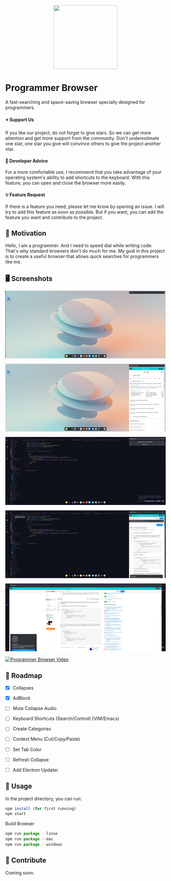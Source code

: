 

<p align="center">
  <img src='https://github.com/yessGlory17/programmer-browser/blob/main/assets/icon.png' width='200px' height='200px' />
</p>


# Programmer Browser


A fast-searching and space-saving browser specially designed for programmers.



#### :star: Support Us

If you like our project, do not forget to give stars. So we can get more attention and get more support from the community. Don't underestimate one star, one star you give will convince others to give the project another star.



#### :angel: Developer Advice

For a more comfortable use, I recommend that you take advantage of your operating system's ability to add shortcuts to the keyboard. With this feature, you can open and close the browser more easily.



#### :bulb: Feature Request

If there is a feature you need, please let me know by opening an issue. I will try to add this feature as soon as possible. But if you want, you can add the feature you want and contribute to the project.

## :muscle: Motivation

Hello, I am a programmer. And I need to speed dial while writing code. That's why standard browsers don't do much for me. My goal in this project is to create a useful browser that allows quick searches for programmers like me.





## :desktop_computer: Screenshots



![](./docs/images/pb-1.png)

![pb-2](./docs/images/pb-2.png)

![pb-3](./docs/images/pb-3.png)

![](./docs/images/pb-4.png)

![](./docs/images/pb-5.png)

[![Programmer Browser Video](https://img.youtube.com/vi/viSwzTKtArQ/0.jpg)](https://www.youtube.com/watch?v=viSwzTKtArQ)

## :tada: Roadmap

- [x] Collapses
- [x] AdBlock
- [ ] Mute Collapse Audio
- [ ] Keyboard Shortcuts (Search/Control) (VIM/Emacs)
- [ ] Create Categories
- [ ] Context Menu (Cut/Copy/Paste)
- [ ] Set Tab Color
- [ ] Refresh Collapse
- [ ] Add Electron Updater


## :crystal_ball: Usage

In the project directory, you can run:

```js
npm install (for first running)
npm start
```

Build Browser

```js
npm run package --linux
npm run package --mac
npm run package --windows
```



## :handshake: Contribute

Coming soon.
